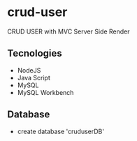 # crud-user
CRUD USER with MVC
Server Side Render

## Tecnologies
- NodeJS
- Java Script
- MySQL
- MySQL Workbench

## Database
- create database 'cruduserDB'